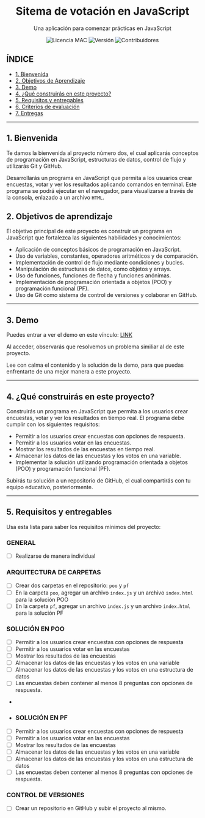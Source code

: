 <h1 align="center">Sitema de votación en JavaScript</h1>

<p align="center">Una aplicación para comenzar prácticas en JavaScript</p>

<p align="center">
  <img src="https://img.shields.io/badge/licencia-MAC-green" alt="Licencia MAC">
  <img src="https://img.shields.io/badge/versi%C3%B3n-1.0.0-blue" alt="Versión">
  <img src="https://img.shields.io/badge/contribuidores-2-brightgreen" alt="Contribuidores">
</p>

## **ÍNDICE**

* [1. Bienvenida](#1-intro)
* [2. Objetivos de Aprendizaje](#2-demo)
* [3. Demo](#3-qu%C3%A9-construir%C3%A1s)
* [4. ¿Qué construirás en este proyecto?](#4-objetivos-de-aprendizaje)
* [5. Requisitos y entregables](#5-requisitos-y-entregables)
* [6. Criterios de evaluación](#6-criterios-de-evaluaci%C3%B3n)
* [7. Entregas](#7-entregas)

****

## 1. Bienvenida

Te damos la bienvenida al proyecto número dos, el cual aplicarás conceptos de programación en JavaScript, estructuras de datos, control de flujo y utilizarás Git y GitHub.

Desarrollarás un programa en JavaScript que permita a los usuarios crear encuestas, votar y ver los resultados aplicando comandos en terminal. Este programa se podrá ejecutar en el navegador, para visualizarse a través de la consola, enlazado a un archivo `HTML`.


## 2. Objetivos de aprendizaje

El objetivo principal de este proyecto es construir un programa en JavaScript que fortalezca las siguientes habilidades y conocimientos:

- Aplicación de conceptos básicos de programación en JavaScript.
- Uso de variables, constantes, operadores aritméticos y de comparación.
- Implementación de control de flujo mediante condiciones y bucles.
- Manipulación de estructuras de datos, como objetos y arrays.
- Uso de funciones, funciones de flecha y funciones anónimas.
- Implementación de programación orientada a objetos (POO) y programación funcional (PF).
- Uso de Git como sistema de control de versiones y colaborar en GitHub.


****

## 3. Demo

Puedes entrar a ver el demo en este vínculo: [LINK](https://github.com/UDDBootcamp/7M_FULLSTACK_M2_PROY/tree/master/demo)

Al acceder, observarás que resolvemos un problema similiar al de este proyecto.

Lee con calma el contenido y la solución de la demo, para que puedas enfrentarte de una mejor manera a este proyecto.


****

## 4. ¿Qué construirás en este proyecto?

Construirás un programa en JavaScript que permita a los usuarios crear encuestas, votar y ver los resultados en tiempo real. El programa debe cumplir con los siguientes requisitos:

- Permitir a los usuarios crear encuestas con opciones de respuesta.
- Permitir a los usuarios votar en las encuestas.
- Mostrar los resultados de las encuestas en tiempo real.
- Almacenar los datos de las encuestas y los votos en una variable.
- Implementar la solución utilizando programación orientada a objetos (POO) y programación funcional (PF).

Subirás tu solución a un repositorio de GitHub, el cual compartirás con tu equipo educativo, posteriormente.

****

## 5. Requisitos y entregables    

Usa esta lista para saber los requisitos mínimos del proyecto:

### GENERAL
- [ ] Realizarse de manera individual

### ARQUITECTURA DE CARPETAS

- [ ] Crear dos carpetas en el repositorio: `poo` y `pf`
- [ ] En la carpeta `poo`, agregar un archivo `index.js` y un archivo `index.html` para la solución POO
- [ ] En la carpeta `pf`, agregar un archivo `index.js` y un archivo `index.html` para la solución PF
 
### SOLUCIÓN EN POO
- [ ] Permitir a los usuarios crear encuestas con opciones de respuesta
- [ ] Permitir a los usuarios votar en las encuestas
- [ ] Mostrar los resultados de las encuestas
- [ ] Almacenar los datos de las encuestas y los votos en una variable
- [ ] Almacenar los datos de las encuestas y los votos en una estructura de datos
- [ ] Las encuestas deben contener al menos 8 preguntas con opciones de respuesta.
- 
- ### SOLUCIÓN EN PF
- [ ] Permitir a los usuarios crear encuestas con opciones de respuesta
- [ ] Permitir a los usuarios votar en las encuestas
- [ ] Mostrar los resultados de las encuestas
- [ ] Almacenar los datos de las encuestas y los votos en una variable
- [ ] Almacenar los datos de las encuestas y los votos en una estructura de datos
- [ ] Las encuestas deben contener al menos 8 preguntas con opciones de respuesta.

### CONTROL DE VERSIONES
- [ ] Crear un repositorio en GitHub y subir el proyecto al mismo.


